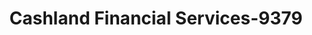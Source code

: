 ---
f_zip-code: 45693
f_state-code: OH
title: Cashland Financial Services-9379
f_phone: 937-544-7701
f_city-only: Union
f_address: 11592 State Route 41 West Union
f_location-unique-id: '9379'
slug: cashland-financial-services-9379
updated-on: '2024-05-30T13:46:58.046Z'
created-on: '2024-05-30T13:36:59.803Z'
published-on: '2024-05-30T13:54:32.469Z'
f_city-state: cms/city/union-oh.md
f_company: cms/company/cashland-financial-services.md
f_state: cms/state/ohio.md
layout: '[payday-loan].html'
tags: payday-loan
---